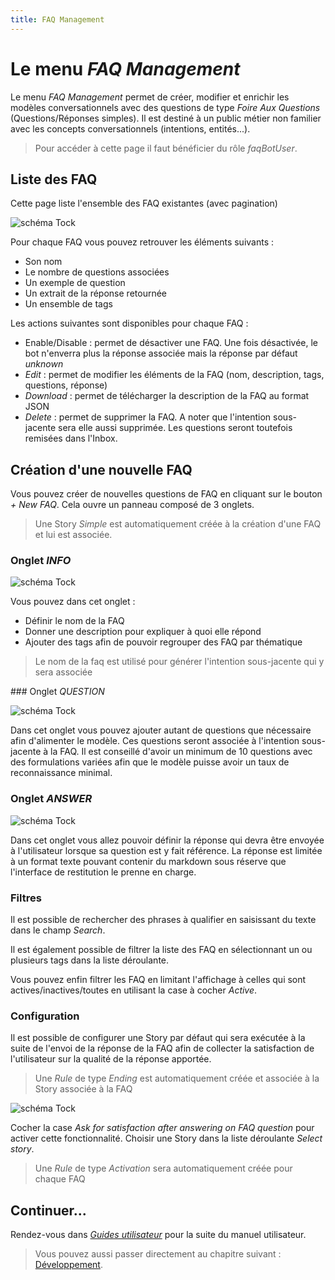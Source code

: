 ```yaml
---
title: FAQ Management
---
```


# Le menu _FAQ Management_

Le menu _FAQ Management_ permet de créer, modifier et enrichir les modèles conversationnels avec des questions de type _Foire Aux Questions_ (Questions/Réponses simples).
Il est destiné à un public métier non familier avec les concepts conversationnels (intentions, entités...).

> Pour accéder à cette page il faut bénéficier du rôle _faqBotUser_.

## Liste des FAQ

Cette page liste l'ensemble des FAQ existantes (avec pagination)

![schéma Tock](../../../img/faq-list.png "Liste des FAQ")

Pour chaque FAQ vous pouvez retrouver les éléments suivants :

* Son nom
* Le nombre de questions associées
* Un exemple de question
* Un extrait de la réponse retournée
* Un ensemble de tags

Les actions suivantes sont disponibles pour chaque FAQ :

* Enable/Disable : permet de désactiver une FAQ. Une fois désactivée, le bot n'enverra plus la réponse associée mais la réponse par défaut _unknown_
* _Edit_ : permet de modifier les éléments de la FAQ (nom, description, tags, questions, réponse)
* _Download_ : permet de télécharger la description de la FAQ au format JSON
* _Delete_ : permet de supprimer la FAQ. A noter que l'intention sous-jacente sera elle aussi supprimée. Les questions seront toutefois remisées dans l'Inbox.

## Création d'une nouvelle FAQ

Vous pouvez créer de nouvelles questions de FAQ en cliquant sur le bouton _+ New FAQ_.
Cela ouvre un panneau composé de 3 onglets. 

> Une Story _Simple_ est automatiquement créée à la création d'une FAQ et lui est associée.

### Onglet _INFO_

![schéma Tock](../../../img/new_faq_info.png "Informations générales de la FAQ")

Vous pouvez dans cet onglet :

* Définir le nom de la FAQ
* Donner une description pour expliquer à quoi elle répond
* Ajouter des tags afin de pouvoir regrouper des FAQ par thématique

> Le nom de la faq est utilisé pour générer l'intention sous-jacente qui y sera associée

### Onglet _QUESTION_

![schéma Tock](../../../img/new_faq_question.png "Liste des questions associées à la FAQ")

Dans cet onglet vous pouvez ajouter autant de questions que nécessaire afin d'alimenter le modèle.
Ces questions seront associée à l'intention sous-jacente à la FAQ.
Il est conseillé d'avoir un minimum de 10 questions avec des formulations variées afin que le modèle puisse avoir un taux de reconnaissance minimal.

### Onglet _ANSWER_

![schéma Tock](../../../img/new_faq_answer.png "Réponse associées à la FAQ")

Dans cet onglet vous allez pouvoir définir la réponse qui devra être envoyée à l'utilisateur lorsque sa question est y fait référence.
La réponse est limitée à un format texte pouvant contenir du markdown sous réserve que l'interface de restitution le prenne en charge.

### Filtres

Il est possible de rechercher des phrases à qualifier en saisissant du texte dans le champ _Search_.

Il est également possible de filtrer la liste des FAQ en sélectionnant un ou plusieurs tags dans la liste déroulante.

Vous pouvez enfin filtrer les FAQ en limitant l'affichage à celles qui sont actives/inactives/toutes en utilisant la case à cocher _Active_.

### Configuration

Il est possible de configurer une Story par défaut qui sera exécutée à la suite de l'envoi de la réponse de la FAQ afin de collecter la satisfaction de l'utilisateur sur la qualité de la réponse apportée.

> Une _Rule_ de type _Ending_ est automatiquement créée et associée à la Story associée à la FAQ

![schéma Tock](../../../img/faq-parameters.png "Paramètres des FAQ")

Cocher la case _Ask for satisfaction after answering on FAQ question_ pour activer cette fonctionnalité.
Choisir une Story dans la liste déroulante _Select story_.

> Une _Rule_ de type _Activation_ sera automatiquement créée pour chaque FAQ

## Continuer...

Rendez-vous dans [_Guides utilisateur_](../../guides) pour la suite du manuel utilisateur.

> Vous pouvez aussi passer directement au chapitre suivant : [Développement](../../../dev/modes). 